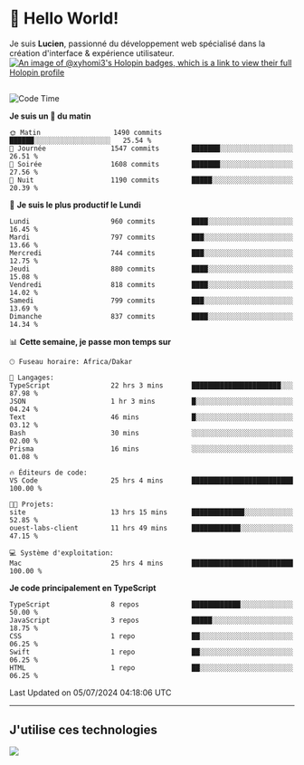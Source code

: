# 👋 Hello World!

Je suis **Lucien**, passionné du développement web spécialisé dans la création d'interface & expérience utilisateur.
[![An image of @xyhomi3's Holopin badges, which is a link to view their full Holopin profile](https://holopin.me/xyhomi3)](https://holopin.io/@xyhomi3)

##

<!--START_SECTION:waka-->
![Code Time](http://img.shields.io/badge/Code%20Time-1%2C502%20hrs%2015%20mins-blue)

**Je suis un 🐤 du matin** 

```text
🌞 Matin                  1490 commits        ██████░░░░░░░░░░░░░░░░░░░   25.54 % 
🌆 Journée                1547 commits        ███████░░░░░░░░░░░░░░░░░░   26.51 % 
🌃 Soirée                 1608 commits        ███████░░░░░░░░░░░░░░░░░░   27.56 % 
🌙 Nuit                   1190 commits        █████░░░░░░░░░░░░░░░░░░░░   20.39 % 
```
📅 **Je suis le plus productif le Lundi** 

```text
Lundi                    960 commits         ████░░░░░░░░░░░░░░░░░░░░░   16.45 % 
Mardi                    797 commits         ███░░░░░░░░░░░░░░░░░░░░░░   13.66 % 
Mercredi                 744 commits         ███░░░░░░░░░░░░░░░░░░░░░░   12.75 % 
Jeudi                    880 commits         ████░░░░░░░░░░░░░░░░░░░░░   15.08 % 
Vendredi                 818 commits         ████░░░░░░░░░░░░░░░░░░░░░   14.02 % 
Samedi                   799 commits         ███░░░░░░░░░░░░░░░░░░░░░░   13.69 % 
Dimanche                 837 commits         ████░░░░░░░░░░░░░░░░░░░░░   14.34 % 
```


📊 **Cette semaine, je passe mon temps sur** 

```text
🕑︎ Fuseau horaire: Africa/Dakar

💬 Langages: 
TypeScript               22 hrs 3 mins       ██████████████████████░░░   87.98 % 
JSON                     1 hr 3 mins         █░░░░░░░░░░░░░░░░░░░░░░░░   04.24 % 
Text                     46 mins             █░░░░░░░░░░░░░░░░░░░░░░░░   03.12 % 
Bash                     30 mins             ░░░░░░░░░░░░░░░░░░░░░░░░░   02.00 % 
Prisma                   16 mins             ░░░░░░░░░░░░░░░░░░░░░░░░░   01.08 % 

🔥 Éditeurs de code: 
VS Code                  25 hrs 4 mins       █████████████████████████   100.00 % 

🐱‍💻 Projets: 
site                     13 hrs 15 mins      █████████████░░░░░░░░░░░░   52.85 % 
ouest-labs-client        11 hrs 49 mins      ████████████░░░░░░░░░░░░░   47.15 % 

💻 Système d'exploitation: 
Mac                      25 hrs 4 mins       █████████████████████████   100.00 % 
```

**Je code principalement en TypeScript** 

```text
TypeScript               8 repos             ████████████░░░░░░░░░░░░░   50.00 % 
JavaScript               3 repos             █████░░░░░░░░░░░░░░░░░░░░   18.75 % 
CSS                      1 repo              ██░░░░░░░░░░░░░░░░░░░░░░░   06.25 % 
Swift                    1 repo              ██░░░░░░░░░░░░░░░░░░░░░░░   06.25 % 
HTML                     1 repo              ██░░░░░░░░░░░░░░░░░░░░░░░   06.25 % 
```




 Last Updated on 05/07/2024 04:18:06 UTC
<!--END_SECTION:waka-->
---

## J'utilise ces technologies

<p align="left">
  <a href="https://skillicons.dev">
    <img src="https://skillicons.dev/icons?i=ts,js,md,scss,tailwind,react,docker,express,astro,vite,nextjs,vercel,figma,ableton" />
  </a>
</p>

